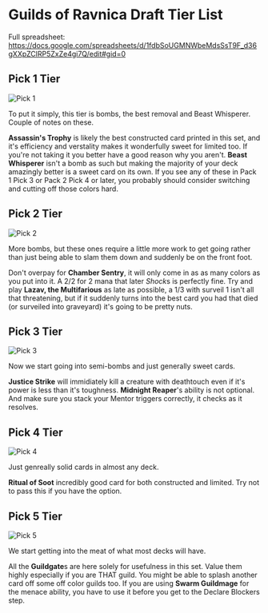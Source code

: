 # Guilds of Ravnica Draft Tier List

Full spreadsheet:
https://docs.google.com/spreadsheets/d/1fdbSoUGMNWbeMdsSsT9F_d36gXXpZClRP5ZxZe4gi7Q/edit#gid=0

## Pick 1 Tier

![Pick 1](https://cdn.pbrd.co/images/HI7BDqV.png)

To put it simply, this tier is bombs, the best removal and Beast Whisperer. Couple of notes on these.

**Assassin's Trophy** is likely the best constructed card printed in this set, and it's efficiency and verstality makes it wonderfully sweet for limited too. If you're not taking it you better have a good reason why you aren't. **Beast Whisperer** isn't a bomb as such but making the majority of your deck amazingly better is a sweet card on its own. If you see any of these in Pack 1 Pick 3 or Pack 2 Pick 4 or later, you probably should consider switching and cutting off those colors hard.

## Pick 2 Tier

![Pick 2](https://cdn.pbrd.co/images/HI7Fpc5.png)

More bombs, but these ones require a little more work to get going rather than just being able to slam them down and suddenly be on the front foot.

Don't overpay for **Chamber Sentry**, it will only come in as as many colors as you put into it. A 2/2 for 2 mana that later *Shock*s is perfectly fine. Try and play **Lazav, the Multifarious** as late as possible, a 1/3 with surveil 1 isn't all that threatening, but if it suddenly turns into the best card you had that died (or surveiled into graveyard) it's going to be pretty nuts.

## Pick 3 Tier

![Pick 3](https://cdn.pbrd.co/images/HI7IaP3.png)

Now we start going into semi-bombs and just generally sweet cards.

**Justice Strike** will immidiately kill a creature with deathtouch even if it's power is less than it's toughness. **Midnight Reaper**'s ability is not optional. And make sure you stack your Mentor triggers correctly, it checks as it resolves.

## Pick 4 Tier

![Pick 4](https://cdn.pbrd.co/images/HI7Kn4q.png)

Just genreally solid cards in almost any deck.

**Ritual of Soot** incredibly good card for both constructed and limited. Try not to pass this if you have the option.

## Pick 5 Tier

![Pick 5](https://cdn.pbrd.co/images/HI7LZhR.png)

We start getting into the meat of what most decks will have.

All the **Guildgate**s are here solely for usefulness in this set. Value them highly especially if you are THAT guild. You might be able to splash another card off some off color guilds too. If you are using **Swarm Guildmage** for the menace ability, you have to use it before you get to the Declare Blockers step.
